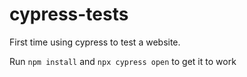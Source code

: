 # cypress-tests
First time using cypress to test a website.

Run `npm install` and `npx cypress open` to get it to work
